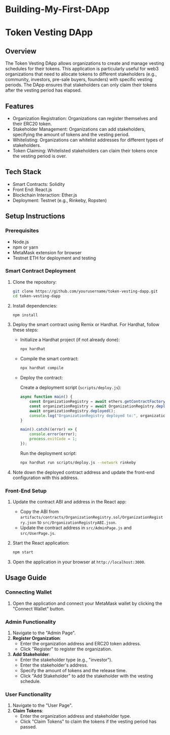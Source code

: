 # Building-My-First-DApp

# Token Vesting DApp

## Overview

The Token Vesting DApp allows organizations to create and manage vesting schedules for their tokens. This application is particularly useful for web3 organizations that need to allocate tokens to different stakeholders (e.g., community, investors, pre-sale buyers, founders) with specific vesting periods. The DApp ensures that stakeholders can only claim their tokens after the vesting period has elapsed.

## Features

- Organization Registration: Organizations can register themselves and their ERC20 token.
- Stakeholder Management: Organizations can add stakeholders, specifying the amount of tokens and the vesting period.
- Whitelisting: Organizations can whitelist addresses for different types of stakeholders.
- Token Claiming: Whitelisted stakeholders can claim their tokens once the vesting period is over.

## Tech Stack

- Smart Contracts: Solidity
- Front End: React.js
- Blockchain Interaction: Ether.js
- Deployment: Testnet (e.g., Rinkeby, Ropsten)

## Setup Instructions

### Prerequisites

- Node.js
- npm or yarn
- MetaMask extension for browser
- Testnet ETH for deployment and testing

### Smart Contract Deployment

1. Clone the repository:

   ```bash
   git clone https://github.com/yourusername/token-vesting-dapp.git
   cd token-vesting-dapp
   ```

2. Install dependencies:

   ```bash
   npm install
   ```

3. Deploy the smart contract using Remix or Hardhat. For Hardhat, follow these steps:

   - Initialize a Hardhat project (if not already done):

     ```bash
     npx hardhat
     ```

   - Compile the smart contract:

     ```bash
     npx hardhat compile
     ```

   - Deploy the contract:

     Create a deployment script (`scripts/deploy.js`):

     ```javascript
     async function main() {
         const OrganizationRegistry = await ethers.getContractFactory("OrganizationRegistry");
         const organizationRegistry = await OrganizationRegistry.deploy();
         await organizationRegistry.deployed();
         console.log("OrganizationRegistry deployed to:", organizationRegistry.address);
     }

     main().catch((error) => {
         console.error(error);
         process.exitCode = 1;
     });
     ```

     Run the deployment script:

     ```bash
     npx hardhat run scripts/deploy.js --network rinkeby
     ```

4. Note down the deployed contract address and update the front-end configuration with this address.

### Front-End Setup

1. Update the contract ABI and address in the React app:

   - Copy the ABI from `artifacts/contracts/OrganizationRegistry.sol/OrganizationRegistry.json` to `src/OrganizationRegistryABI.json`.
   - Update the contract address in `src/AdminPage.js` and `src/UserPage.js`.

2. Start the React application:

   ```bash
   npm start
   ```

3. Open the application in your browser at `http://localhost:3000`.

## Usage Guide

### Connecting Wallet

1. Open the application and connect your MetaMask wallet by clicking the "Connect Wallet" button.

### Admin Functionality

1. Navigate to the "Admin Page".
2. **Register Organization**:
   - Enter the organization address and ERC20 token address.
   - Click "Register" to register the organization.
3. **Add Stakeholder**:
   - Enter the stakeholder type (e.g., "investor").
   - Enter the stakeholder's address.
   - Specify the amount of tokens and the release time.
   - Click "Add Stakeholder" to add the stakeholder with the vesting schedule.

### User Functionality

1. Navigate to the "User Page".
2. **Claim Tokens**:
   - Enter the organization address and stakeholder type.
   - Click "Claim Tokens" to claim the tokens if the vesting period has passed.

